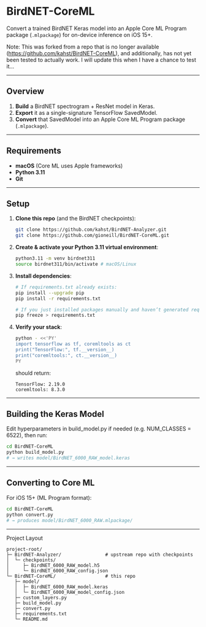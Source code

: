 # BirdNET-CoreML

Convert a trained BirdNET Keras model into an Apple Core ML Program package (`.mlpackage`) for on-device inference on iOS 15+.

Note: This was forked from a repo that is no longer available (https://github.com/kahst/BirdNET-CoreML), and additionally, has not yet been tested to actually work. I will update this when I have a chance to test it...

---

## Overview

1. **Build** a BirdNET spectrogram + ResNet model in Keras.  
2. **Export** it as a single-signature TensorFlow SavedModel.  
3. **Convert** that SavedModel into an Apple Core ML Program package (`.mlpackage`).

---

## Requirements

- **macOS** (Core ML uses Apple frameworks)  
- **Python 3.11**  
- **Git**  

---

## Setup

1. **Clone this repo** (and the BirdNET checkpoints):

   ```bash
   git clone https://github.com/kahst/BirdNET-Analyzer.git
   git clone https://github.com/gioneill/BirdNET-CoreML.git
   ```

2. **Create & activate your Python 3.11 virtual environment**:

   ```bash
   python3.11 -m venv birdnet311
   source birdnet311/bin/activate # macOS/Linux
   ```

3. **Install dependencies**:

   ```bash
   # If requirements.txt already exists:
   pip install --upgrade pip
   pip install -r requirements.txt
   ```
   ```bash
   # If you just installed packages manually and haven’t generated requirements.txt yet:
   pip freeze > requirements.txt
   ```

4. **Verify your stack**:

   ```bash
   python - <<'PY'
   import tensorflow as tf, coremltools as ct
   print("TensorFlow:", tf.__version__)
   print("coremltools:", ct.__version__)
   PY
   ```
   should return:
   ```
   TensorFlow: 2.19.0
   coremltools: 8.3.0
   ```

---

## Building the Keras Model

Edit hyperparameters in build_model.py if needed (e.g. NUM_CLASSES = 6522), then run:

```bash
cd BirdNET-CoreML
python build_model.py
# → writes model/BirdNET_6000_RAW_model.keras
```

---

## Converting to Core ML

For iOS 15+ (ML Program format):

```bash
cd BirdNET-CoreML
python convert.py
# → produces model/BirdNET_6000_RAW.mlpackage/
```

---

Project Layout

```
project-root/
├─ BirdNET-Analyzer/                # upstream repo with checkpoints
│  └─ checkpoints/
│     ├─ BirdNET_6000_RAW_model.h5
│     └─ BirdNET_6000_RAW_config.json
└─ BirdNET-CoreML/                  # this repo
   ├─ model/
   │  ├─ BirdNET_6000_RAW_model.keras
   │  └─ BirdNET_6000_RAW_model_config.json
   ├─ custom_layers.py
   ├─ build_model.py
   ├─ convert.py
   ├─ requirements.txt
   └─ README.md
```
